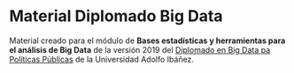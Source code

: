 Material Diplomado Big Data
================

Material creado para el módulo de **Bases estadísticas y herramientas para el análisis de Big Data** de la versión 2019 del [Diplomado en Big Data pa Políticas Públicas](https://gobierno.uai.cl/diplomado/diplomado-big-data-politicas-publicas/) de la Universidad Adolfo Ibáñez.

